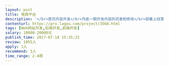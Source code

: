 ```yaml
---                
layout: post       
title: 电商平台           
description: '</br>首页内容开发</br>月底一期开发内容的完善和修改</br>部署上线首页 功能板块</br>上线需求大厅（逻辑参考大鲲！）</br>上线手动增加资讯</br>功能，逻辑，交互，参考需求文档和修改文档</br>前端框架：freemarker+bootstrap</br>后端框架：springMVC+mybatis</br>数据库：mySQL</br>开发语言：java</br>'     
contenturl: https://pro.lagou.com/project/3568.html      
tags: [Web网站开发,后端开发,前端开发]            
salary: 10000-20000元          
publish_time: 2017-07-18 15:35:22         
review: 1055人                   
apply: 1人                   
recommend: 3人                   
time_range: 2-4周              
---                 
```


